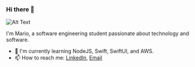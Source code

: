 ### Hi there 👋

![Alt Text](https://github.com/MrStoneDev/MrStoneDev/blob/4043a679e1b94d32ad56a5442be59fc95e15f7c5/Banner.png)


I'm Mario, a software engineering student passionate about technology and software.

- 🌱 I'm currently learning NodeJS, Swift, SwiftUI, and AWS.
- 📫 How to reach me: [LinkedIn](https://www.linkedin.com/in/marioalvarado404/), [Email](mario.alvarado.isw@gmail.com) 
<!--

**MrStoneDev/MrStoneDev** is a ✨ _special_ ✨ repository because its `README.md` (this file) appears on your GitHub profile.

Here are some ideas to get you started:

- 🔭 I’m currently working on ...
- 🌱 I’m currently learning ...
- 👯 I’m looking to collaborate on ...
- 🤔 I’m looking for help with ...
- 💬 Ask me about ...
- 📫 How to reach me: ...
- 😄 Pronouns: ...
- ⚡ Fun fact: ...
-->
